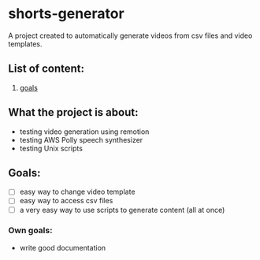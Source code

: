 # shorts-generator

A project created to automatically generate videos from csv files and video templates.

## List of content:

1. [goals](#goals)

## What the project is about:

- testing video generation using remotion
- testing AWS Polly speech synthesizer 
- testing Unix scripts

## Goals:

- [ ] easy way to change video template
- [ ] easy way to access csv files
- [ ] a very easy way to use scripts to generate content (all at once)

### Own goals:

- write good documentation
